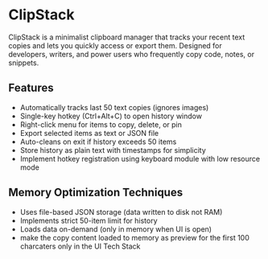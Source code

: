 # ClipStack
ClipStack is a minimalist clipboard manager that tracks your recent text copies and lets you quickly access or export them. Designed for developers, writers, and power users who frequently copy code, notes, or snippets.

## Features
* Automatically tracks last 50 text copies (ignores images)
* Single-key hotkey (Ctrl+Alt+C) to open history window
* Right-click menu for items to copy, delete, or pin
* Export selected items as text or JSON file
* Auto-cleans on exit if history exceeds 50 items
* Store history as plain text with timestamps for simplicity
* Implement hotkey registration using keyboard module with low resource mode

## Memory Optimization Techniques
* Uses file-based JSON storage (data written to disk not RAM)
* Implements strict 50-item limit for history
* Loads data on-demand (only in memory when UI is open)
* make the copy content loaded to memory as preview for the first 100 charcaters only in the UI Tech Stack

